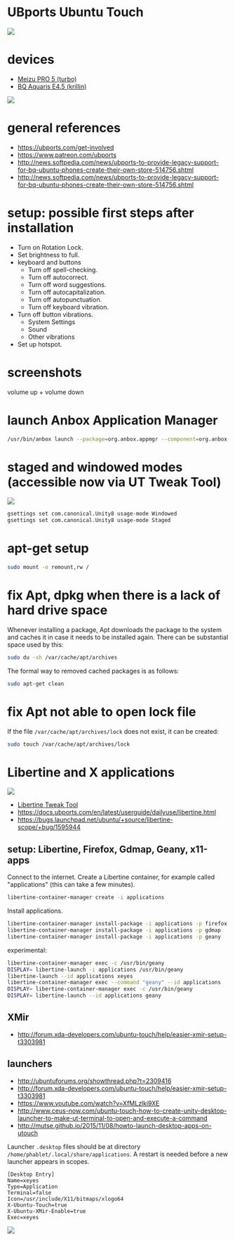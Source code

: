 # UBports Ubuntu Touch

![](https://raw.githubusercontent.com/wdbm/TFLOSSH/master/media/DZiTCuFXUAEA-j8.png)

# devices

- [Meizu PRO 5 (turbo)](turbo.md)
- [BQ Aquaris E4.5 (krillin)](krillin.md)

![](https://raw.githubusercontent.com/wdbm/TFLOSSH/master/media/phone.jpg)

# general references

- <https://ubports.com/get-involved>
- <https://www.patreon.com/ubports>
- <http://news.softpedia.com/news/ubports-to-provide-legacy-support-for-bq-ubuntu-phones-create-their-own-store-514756.shtml>
- <http://news.softpedia.com/news/ubports-to-provide-legacy-support-for-bq-ubuntu-phones-create-their-own-store-514756.shtml>

# setup: possible first steps after installation

- Turn on Rotation Lock.
- Set brightness to full.
- keyboard and buttons
    - Turn off spell-checking.
    - Turn off autocorrect.
    - Turn off word suggestions.
    - Turn off autocapitalization.
    - Turn off autopunctuation.
    - Turn off keyboard vibration.
- Turn off button vibrations.
    - System Settings
    - Sound
    - Other vibrations
- Set up hotspot.

# screenshots

volume up + volume down

# launch Anbox Application Manager

```Bash
/usr/bin/anbox launch --package=org.anbox.appmgr --component=org.anbox.appmgr.AppViewActivity
```

# staged and windowed modes (accessible now via UT Tweak Tool)

![](https://raw.githubusercontent.com/wdbm/TFLOSSH/master/media/DSCF0767_1.JPG)

```Bash
gsettings set com.canonical.Unity8 usage-mode Windowed
gsettings set com.canonical.Unity8 usage-mode Staged
```

# apt-get setup

```Bash
sudo mount -o remount,rw /
```

# fix Apt, dpkg when there is a lack of hard drive space

Whenever installing a package, Apt downloads the package to the system and caches it in case it needs to be installed again. There can be substantial space used by this:

```Bash
sudo du -sh /var/cache/apt/archives
```

The formal way to removed cached packages is as follows:

```Bash
sudo apt-get clean
```

# fix Apt not able to open lock file

If the file `/var/cache/apt/archives/lock` does not exist, it can be created:

```Bash
sudo touch /var/cache/apt/archives/lock
```

# Libertine and X applications

![](https://raw.githubusercontent.com/wdbm/TFLOSSH/master/media/2017-01-07T193429_1.png)

- [Libertine Tweak Tool](https://open-store.io/app/libertine-tweak-tool.doniks)
- <https://docs.ubports.com/en/latest/userguide/dailyuse/libertine.html>
- <https://bugs.launchpad.net/ubuntu/+source/libertine-scope/+bug/1595944>

## setup: Libertine, Firefox, Gdmap, Geany, x11-apps

Connect to the internet. Create a Libertine container, for example called "applications" (this can take a few minutes).

```Bash
libertine-container-manager create -i applications
```

Install applications.

```Bash
libertine-container-manager install-package -i applications -p firefox
libertine-container-manager install-package -i applications -p gdmap
libertine-container-manager install-package -i applications -p geany
```

experimental:

```Bash
libertine-container-manager exec -c /usr/bin/geany
DISPLAY= libertine-launch -i applications /usr/bin/geany
libertine-launch --id applications xeyes
libertine-container-manager exec --command "geany" --id applications
DISPLAY= libertine-container-manager exec -c /usr/bin/geany
DISPLAY= libertine-launch --id applications geany
```

## XMir

- <http://forum.xda-developers.com/ubuntu-touch/help/easier-xmir-setup-t3303981>

## launchers

- <http://ubuntuforums.org/showthread.php?t=2309416>
- <http://forum.xda-developers.com/ubuntu-touch/help/easier-xmir-setup-t3303981>
- <https://www.youtube.com/watch?v=XfMLzlki9XE>
- <http://www.ceus-now.com/ubuntu-touch-how-to-create-unity-desktop-launcher-to-make-ut-terminal-to-open-and-execute-a-command>
- <http://mutse.github.io/2015/11/08/howto-launch-desktop-apps-on-utouch>

Launcher `.desktop` files should be at directory `/home/phablet/.local/share/applications`. A restart is needed before a new launcher appears in scopes.

```
[Desktop Entry]
Name=xeyes
Type=Application
Terminal=false
Icon=/usr/include/X11/bitmaps/xlogo64
X-Ubuntu-Touch=true
X-Ubuntu-XMir-Enable=true
Exec=xeyes
```

![](https://raw.githubusercontent.com/wdbm/TFLOSSH/master/media/DSC03078.JPG)
